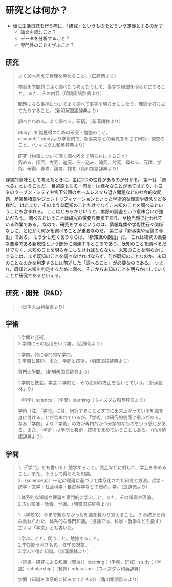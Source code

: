 # 研究とは何か？

- 仮に生活日誌を行う際に、「研究」というものをどういう定義とするのか？
  - 論文を読むこと？
  - データを分析すること？
  - 専門外のことを学ぶこと？

## 研究

> よく調べ考えて真理を極めること。（広辞苑より）
>
> 物事を学問的に深く調べたり考えたりして、事実や理論を明らかにすること。
> また、その内容（明鏡国語辞典より）
>
> 問題になる事柄についてよく調べて事実を明らかにしたり、理論を打ち立てたりすること。（新明解国語辞典より）
>
> 調べきわめる。よく調べる。研窮。（新漢語林より）
>
> study：知識獲得のための研究・勉強のこと。  
> research：studyより学術的で、新事実などの発見をめざす研究・調査のこと。（ウィズダム和英辞典より）
>
> 研究（物事について深く調べ考えて明らかにすること）  
> 究める、探究、考究、追究、突っ込み、論究、討究、尋ねる、究理、学究、研鑽、専攻、論考、雑考（角川類語辞典より）

辞書的意味として考えたときに、主に2つの性質があるのが分かる。
第一は「調べる」ということだ。
目的語となる「何を」は様々なことが当てはまり、トヨタのウーブン・シティや宮下公園のホームレス立ち退き問題などの社会的な問題、産業集積論やジェントリフィケーションといった学術的な理論や概念など多様だ。
はたまた、そのような既知のことだけでなく、未知のことを調べるということも含まれる。
ここはどちらかというと、実際の調査という意味合いが強いだろう。
調べるということは研究の重要な要素であり、至極当然に行われている作業である。
なので、研究をするというのは、情報媒体や学術性云々関係なしに、とにかく何かを調べることが重要なのだ。
第二は「新事実や理論の導出」である。
もう少し短く言うならば、「新知識の創出」だ。
これは研究の重要な要素である新規性という部分に関連するところであり、既知のことを調べるだけでなく、未知のことを明らかにしなければならない。
未知のことを明らかにするには、まず既知のことを調べなければならず、何が既知のことなのか、未知のことなのかを判定するには前述した「調べること」が必要なのである。
つまり、既知と未知を判定するために調べ、そこから未知のことを明らかにしていくことが研究であるといえる。

## 研究・開発（R&D）

> （日本大百科全書より）
<!-- ここを調べる！ -->

## 学術

> 1.学問と芸術。  
> 2.学問にその応用をいう語。（広辞苑より）
>
> 1.学問。特に専門的な学問。  
> 2.学問と芸術。また、学問と技術。（明鏡国語辞典より）
>
> 専門の学問。（新明解国語辞典より）  
>
> 1.学問と技芸。学芸
>2.学問と、その応用の方面を合わせていう。（新漢語林より）
>
> （科学）science；（学問）learning（ウィズダム和英辞典より）
>
> 学術〔注〕「学問」には、研究することとすでに出来上がっている知識を身に付けることが含まれているが、「学術」は研究的側面に重点がある。なお「学問」より「学術」の方が専門的かつ分類的なものをいう感じがある。また、「学術」は学問と芸術・技術を含めていうこともある。（角川類語辞典より）

## 学問

> 1.（「学門」とも書いた）勉学すること。武芸などに対して、学芸を修めること。また、そうして得られた知識。  
> 2.（science(s)）一定の理論に基づいて体系化された知識と方法。哲学・詩学・文学・社会科学・自然科学などの総称。学。（広辞苑より）
>
> 1.体系的な知識や理論を専門的に学ぶこと。また、その知識や理論。  
> 2.広い知識・教養。学識。（明鏡国語辞典より）
>
> 1.（学校で）今まで知らなかった知識を教わり覚えること。
> 2.基礎から積み重ねられた、体系的な専門知識。〔協議では、科学・哲学などを指す〕古くは「学文」とも書いた。
>
> 1.学ぶことと、問うこと。勉強すること。  
> 2.学び問うべきもの。修学の対象。  
> 3.学んで得た知識。（新漢語林より）  
>
> （読書・研究による知識（習得））learning；（学業、研究）study；（学識）scholarship；（教育）education （ウィズダム和英辞典）
>
> 学問（知識を体系的に組み立てたもの）（角川類語辞典より）
